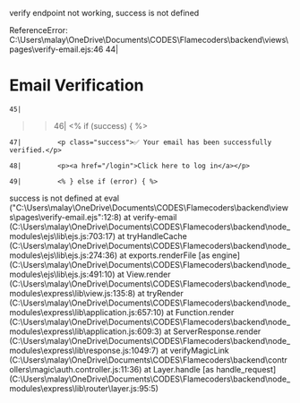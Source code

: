 verify endpoint not working,
success is not defined

ReferenceError: C:\Users\malay\OneDrive\Documents\CODES\Flamecoders\backend\views\pages\verify-email.ejs:46
    44|         <h1>Email Verification</h1>

    45| 

 >> 46|         <% if (success) { %>

    47|         <p class="success">✅ Your email has been successfully verified.</p>

    48|         <p><a href="/login">Click here to log in</a></p>

    49|         <% } else if (error) { %>


success is not defined
    at eval ("C:\\Users\\malay\\OneDrive\\Documents\\CODES\\Flamecoders\\backend\\views\\pages\\verify-email.ejs":12:8)
    at verify-email (C:\Users\malay\OneDrive\Documents\CODES\Flamecoders\backend\node_modules\ejs\lib\ejs.js:703:17)
    at tryHandleCache (C:\Users\malay\OneDrive\Documents\CODES\Flamecoders\backend\node_modules\ejs\lib\ejs.js:274:36)
    at exports.renderFile [as engine] (C:\Users\malay\OneDrive\Documents\CODES\Flamecoders\backend\node_modules\ejs\lib\ejs.js:491:10)
    at View.render (C:\Users\malay\OneDrive\Documents\CODES\Flamecoders\backend\node_modules\express\lib\view.js:135:8)
    at tryRender (C:\Users\malay\OneDrive\Documents\CODES\Flamecoders\backend\node_modules\express\lib\application.js:657:10)
    at Function.render (C:\Users\malay\OneDrive\Documents\CODES\Flamecoders\backend\node_modules\express\lib\application.js:609:3)
    at ServerResponse.render (C:\Users\malay\OneDrive\Documents\CODES\Flamecoders\backend\node_modules\express\lib\response.js:1049:7)
    at verifyMagicLink (C:\Users\malay\OneDrive\Documents\CODES\Flamecoders\backend\controllers\magic\auth.controller.js:11:36)
    at Layer.handle [as handle_request] (C:\Users\malay\OneDrive\Documents\CODES\Flamecoders\backend\node_modules\express\lib\router\layer.js:95:5)